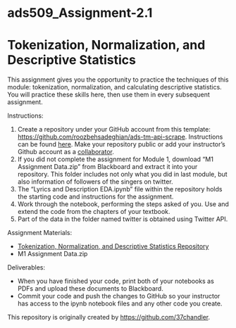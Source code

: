 # ads509_Assignment-2.1
# Tokenization, Normalization, and Descriptive Statistics

This assignment gives you the opportunity to practice the techniques of this module: tokenization, normalization, and calculating descriptive statistics. You will practice these skills here, then use them in every subsequent assignment. 

Instructions: 

1. Create a repository under your GitHub account from this template: https://github.com/roozbehsadeghian/ads-tm-api-scrape. Instructions can be found [here](https://docs.github.com/en/repositories/creating-and-managing-repositories/creating-a-repository-from-a-template). Make your repository public or add your instructor’s Github account as a [collaborator](https://docs.github.com/en/account-and-profile/setting-up-and-managing-your-github-user-account/managing-access-to-your-personal-repositories/inviting-collaborators-to-a-personal-repository). 
2. If you did not complete the assignment for Module 1, download “M1 Assignment Data.zip” from Blackboard and extract it into your repository. This folder includes not only what you did in last module, but also information of followers of the singers on twitter.  
3. The “Lyrics and Description EDA.ipynb” file within the repository holds the starting code and instructions for the assignment. 
4. Work through the notebook, performing the steps asked of you. Use and extend the code from the chapters of your textbook. 
5. Part of the data in the folder named twitter is obtained using Twitter API. 

Assignment Materials:
* [Tokenization, Normalization, and Descriptive Statistics Repository](https://github.com/roozbehsadeghian/ads-tm-token-norm)
* M1 Assignment Data.zip


Deliverables:
* When you have finished your code, print both of your notebooks as PDFs and upload these documents to Blackboard. 
* Commit your code and push the changes to GitHub so your instructor has access to the ipynb notebook files and any other code you create. 

This repository is originally created by https://github.com/37chandler.
